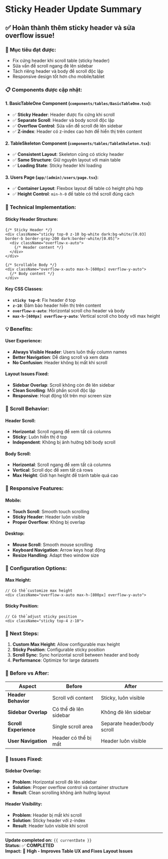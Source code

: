 # Sticky Header Update Summary

## ✅ **Hoàn thành thêm sticky header và sửa overflow issue!**

### 🎯 **Mục tiêu đạt được:**
- Fix cứng header khi scroll table (sticky header)
- Sửa vấn đề scroll ngang đè lên sidebar
- Tách riêng header và body để scroll độc lập
- Responsive design tốt hơn cho mobile/tablet

### 📋 **Components được cập nhật:**

#### **1. BasicTableOne Component (`components/tables/BasicTableOne.tsx`):**
- ✅ **Sticky Header**: Header được fix cứng khi scroll
- ✅ **Separate Scroll**: Header và body scroll độc lập
- ✅ **Overflow Control**: Sửa vấn đề scroll đè lên sidebar
- ✅ **Z-index**: Header có z-index cao hơn để hiển thị trên content

#### **2. TableSkeleton Component (`components/tables/TableSkeleton.tsx`):**
- ✅ **Consistent Layout**: Skeleton cũng có sticky header
- ✅ **Same Structure**: Giữ nguyên layout với main table
- ✅ **Loading State**: Sticky header khi loading

#### **3. Users Page (`app/(admin)/users/page.tsx`):**
- ✅ **Container Layout**: Flexbox layout để table có height phù hợp
- ✅ **Height Control**: `min-h-0` để table có thể scroll đúng cách

### 🎨 **Technical Implementation:**

#### **Sticky Header Structure:**
```tsx
{/* Sticky Header */}
<div className="sticky top-0 z-10 bg-white dark:bg-white/[0.03] border-b border-gray-200 dark:border-white/[0.05]">
  <div className="overflow-x-auto">
    {/* Header content */}
  </div>
</div>

{/* Scrollable Body */}
<div className="overflow-x-auto max-h-[600px] overflow-y-auto">
  {/* Body content */}
</div>
```

#### **Key CSS Classes:**
- **`sticky top-0`**: Fix header ở top
- **`z-10`**: Đảm bảo header hiển thị trên content
- **`overflow-x-auto`**: Horizontal scroll cho header và body
- **`max-h-[600px] overflow-y-auto`**: Vertical scroll cho body với max height

### 💡 **Benefits:**

#### **User Experience:**
- **Always Visible Header**: Users luôn thấy column names
- **Better Navigation**: Dễ dàng scroll và xem data
- **No Confusion**: Header không bị mất khi scroll

#### **Layout Issues Fixed:**
- **Sidebar Overlap**: Scroll không còn đè lên sidebar
- **Clean Scrolling**: Mỗi phần scroll độc lập
- **Responsive**: Hoạt động tốt trên mọi screen size

### 🚀 **Scroll Behavior:**

#### **Header Scroll:**
- **Horizontal**: Scroll ngang để xem tất cả columns
- **Sticky**: Luôn hiển thị ở top
- **Independent**: Không bị ảnh hưởng bởi body scroll

#### **Body Scroll:**
- **Horizontal**: Scroll ngang để xem tất cả columns
- **Vertical**: Scroll dọc để xem tất cả rows
- **Max Height**: Giới hạn height để tránh table quá cao

### 📱 **Responsive Features:**

#### **Mobile:**
- **Touch Scroll**: Smooth touch scrolling
- **Sticky Header**: Header luôn visible
- **Proper Overflow**: Không bị overlap

#### **Desktop:**
- **Mouse Scroll**: Smooth mouse scrolling
- **Keyboard Navigation**: Arrow keys hoạt động
- **Resize Handling**: Adapt theo window size

### 🔧 **Configuration Options:**

#### **Max Height:**
```tsx
// Có thể customize max height
<div className="overflow-x-auto max-h-[800px] overflow-y-auto">
```

#### **Sticky Position:**
```tsx
// Có thể adjust sticky position
<div className="sticky top-4 z-10">
```

### 🎯 **Next Steps:**
1. **Custom Max Height**: Allow configurable max height
2. **Sticky Position**: Configurable sticky position
3. **Scroll Sync**: Sync horizontal scroll between header and body
4. **Performance**: Optimize for large datasets

### 🔄 **Before vs After:**

| Aspect | Before | After |
|--------|--------|-------|
| **Header Behavior** | Scroll với content | Sticky, luôn visible |
| **Sidebar Overlap** | Có thể đè lên sidebar | Không đè lên sidebar |
| **Scroll Experience** | Single scroll area | Separate header/body scroll |
| **User Navigation** | Header có thể bị mất | Header luôn visible |

### 🚨 **Issues Fixed:**

#### **Sidebar Overlap:**
- **Problem**: Horizontal scroll đè lên sidebar
- **Solution**: Proper overflow control và container structure
- **Result**: Clean scrolling không ảnh hưởng layout

#### **Header Visibility:**
- **Problem**: Header bị mất khi scroll
- **Solution**: Sticky header với z-index
- **Result**: Header luôn visible khi scroll

---
**Update completed on:** `{{ currentDate }}`  
**Status:** ✅ **COMPLETED**  
**Impact:** 🎯 **High - Improves Table UX and Fixes Layout Issues**

